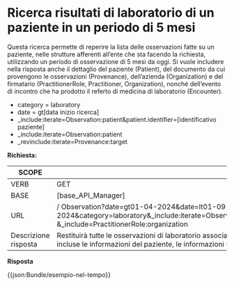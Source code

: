 # Ricerca risultati di laboratorio di un paziente in un periodo di 5 mesi 

Questa ricerca permette di reperire la lista delle osservazioni fatte su un paziente, nelle strutture afferenti all’ente che sta facendo la richiesta, utilizzando un periodo di osservazione di 5 mesi da oggi. Si vuole includere nella risposta anche il dettaglio del paziente (Patient), del documento da cui provengono le osservazioni (Provenance), dell’azienda (Organization) e del firmatario (PractitionerRole, Practitioner, Organization), nonché dell’evento di incontro che ha prodotto il referto di medicina di laboratorio (Encounter). 

- category = laboratory
- date = gt[data inizio ricerca] 
- _include:iterate=Observation:patient&patient.identifier=[identificativo paziente]
- _include:iterate=Observation:patient
- _revinclude:iterate=Provenance:target

**Richiesta:** 

| SCOPE | Ricerca risultati di laboratorio di un paziente in un periodo di 5 mesi |
|---|---|
| VERB | GET |
| BASE | [base_API_Manager]    |
| URL | / Observation?date=gt01-04-2024&date=lt01-09-2024&category=laboratory&_include:iterate=Observation:patient&patient.identifier=AAABBB12D55I999D&_revinclude:iterate=Provenance:target&_include=Provenance:agent&_include=PractitionerRole:practitioner &_include=PractitionerRole:organization   |
|Descrizione risposta | Restituirà tutte le osservazioni di laboratorio associate al paziente AAABBB12D55I999D in un periodo di tempo compreso tra il 1° Aprile 2024 e il 1° Settembre 2024, per un totale di 5 mesi. Nella risposta sono incluse le informazioni del paziente, le informazioni sul documento da cui sono state ricavate le osservazioni, e i professionisti sanitari e le aziende responsabili. |

**Risposta**

{{json:Bundle/esempio-nel-tempo}}
